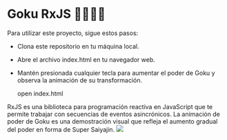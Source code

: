 # Goku RxJS 🐉💥💪🏻

Para utilizar este proyecto, sigue estos pasos:

- Clona este repositorio en tu máquina local.
- Abre el archivo index.html en tu navegador web.
- Mantén presionada cualquier tecla para aumentar el poder de Goku y observa la animación de su transformación.

    open index.html
    
RxJS es una biblioteca para programación reactiva en JavaScript que te permite trabajar con secuencias de eventos asincrónicos. La animación de poder de Goku es una demostración visual que refleja el aumento gradual del poder en forma de Super Saiyajin.
![](https://metadata.com.pe/images/works/goku_rxjs.png)
